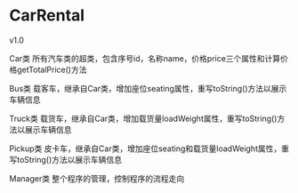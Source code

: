 # CarRental
v1.0

Car类
    所有汽车类的超类，包含序号id，名称name，价格price三个属性和计算价格getTotalPrice()方法
    
Bus类
    载客车，继承自Car类，增加座位seating属性，重写toString()方法以展示车辆信息
    
Truck类
    载货车，继承自Car类，增加载货量loadWeight属性，重写toString()方法以展示车辆信息
        
Pickup类
    皮卡车，继承自Car类，增加座位seating和载货量loadWeight属性，重写toString()方法以展示车辆信息    
    
Manager类
    整个程序的管理，控制程序的流程走向
    
